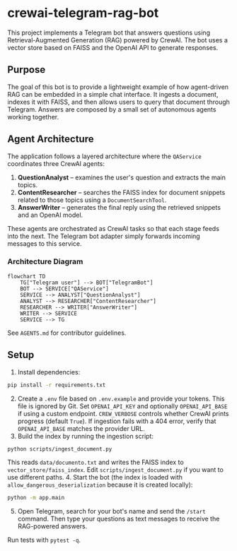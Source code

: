 # crewai-telegram-rag-bot

This project implements a Telegram bot that answers questions using Retrieval-Augmented Generation (RAG) powered by CrewAI. The bot uses a vector store based on FAISS and the OpenAI API to generate responses.

## Purpose
The goal of this bot is to provide a lightweight example of how agent-driven RAG can be embedded in a simple chat interface. It ingests a document, indexes it with FAISS, and then allows users to query that document through Telegram. Answers are composed by a small set of autonomous agents working together.

## Agent Architecture
The application follows a layered architecture where the `QAService` coordinates three CrewAI agents:

1. **QuestionAnalyst** – examines the user's question and extracts the main topics.
2. **ContentResearcher** – searches the FAISS index for document snippets related to those topics using a `DocumentSearchTool`.
3. **AnswerWriter** – generates the final reply using the retrieved snippets and an OpenAI model.

These agents are orchestrated as CrewAI tasks so that each stage feeds into the next. The Telegram bot adapter simply forwards incoming messages to this service.

### Architecture Diagram
```mermaid
flowchart TD
    TG["Telegram user"] --> BOT["TelegramBot"]
    BOT --> SERVICE["QAService"]
    SERVICE --> ANALYST["QuestionAnalyst"]
    ANALYST --> RESEARCHER["ContentResearcher"]
    RESEARCHER --> WRITER["AnswerWriter"]
    WRITER --> SERVICE
    SERVICE --> TG
```

See `AGENTS.md` for contributor guidelines.

## Setup
1. Install dependencies:
```bash
pip install -r requirements.txt
```
2. Create a `.env` file based on `.env.example` and provide your tokens. This
   file is ignored by Git. Set `OPENAI_API_KEY` and optionally `OPENAI_API_BASE`
   if using a custom endpoint. `CREW_VERBOSE` controls whether CrewAI prints
   progress (default `True`). If ingestion fails with a 404 error, verify that
   `OPENAI_API_BASE` matches the provider URL.
3. Build the index by running the ingestion script:
```bash
python scripts/ingest_document.py
```
   This reads `data/documento.txt` and writes the FAISS index to
   `vector_store/faiss_index`. Edit `scripts/ingest_document.py` if you
   want to use different paths.
4. Start the bot (the index is loaded with `allow_dangerous_deserialization`
   because it is created locally):
```bash
python -m app.main
```
5. Open Telegram, search for your bot's name and send the `/start` command.
   Then type your questions as text messages to receive the RAG-powered answers.

Run tests with `pytest -q`.
